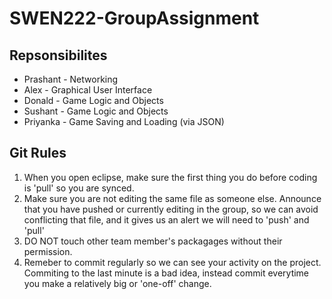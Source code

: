# SWEN222-GroupAssignment

## Repsonsibilites
* Prashant - Networking
* Alex - Graphical User Interface
* Donald - Game Logic and Objects
* Sushant - Game Logic and Objects
* Priyanka - Game Saving and Loading (via JSON)

## Git Rules
1. When you open eclipse, make sure the first thing you do before coding is 'pull' so you are synced.
2. Make sure you are not editing the same file as someone else. Announce that you have pushed or currently editing in the group, so we can avoid conflicting that file, and it gives us an alert we will need to 'push' and 'pull'
3. DO NOT touch other team member's packagages without their permission.
4. Remeber to commit regularly so we can see your activity on the project. Commiting to the last minute is a bad idea, instead commit everytime you make a relatively big or 'one-off' change.
